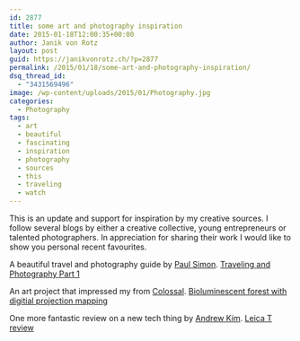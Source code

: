 ```yaml
---
id: 2877
title: some art and photography inspiration
date: 2015-01-18T12:00:35+00:00
author: Janik von Rotz
layout: post
guid: https://janikvonrotz.ch/?p=2877
permalink: /2015/01/18/some-art-and-photography-inspiration/
dsq_thread_id:
  - "3431569496"
image: /wp-content/uploads/2015/01/Photography.jpg
categories:
  - Photography
tags:
  - art
  - beautiful
  - fascinating
  - inspiration
  - photography
  - sources
  - this
  - traveling
  - watch
---
```

This is an update and support for inspiration by my creative sources. I follow several blogs by either a creative collective, young entrepreneurs or talented photographers. In appreciation for sharing their work I would like to show you personal recent favourites.
<!--more-->
A beautiful travel and photography guide by [Paul Simon](http://paulstamatiou.com/about/).
[Traveling and Photography Part 1](http://paulstamatiou.com/traveling-and-photography-part-1/)

An art project that impressed my from [Colossal](http://www.thisiscolossal.com/).
[Bioluminescent forest with digitial projection mapping](http://www.thisiscolossal.com/2015/01/a-bioluminescent-forest-created-with-digital-projection-mapping)

One more fantastic review on a new tech thing by [Andrew Kim](http://www.minimallyminimal.com/about/).
[Leica T review](http://www.minimallyminimal.com/blog/leica-t-m-adapter-t-summilux-m-35mm-f14-asph)